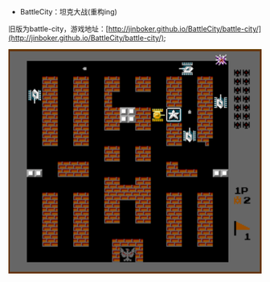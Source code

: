 * BattleCity：坦克大战(重构ing)

旧版为battle-city，游戏地址：[http://jinboker.github.io/BattleCity/battle-city/](http://jinboker.github.io/BattleCity/battle-city/);

![游戏截图](/game.png)

